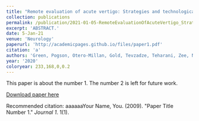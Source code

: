 ```yaml
---
title: "Remote evaluation of acute vertigo: Strategies and technological considerations"
collection: publications
permalink: /publication/2021-01-05-RemoteEvaluationOfAcuteVertigo_StrategiesAndTechnologicalConsid
excerpt: 'ABSTRACT.'
date: 5-Jan-21
venue: 'Neurology'
paperurl: 'http://academicpages.github.io/files/paper1.pdf'
citation: 'a'
authors: 'Green, Pogson, Otero-Millan, Gold, Tevzadze, Teharani, Zee, Newman-Toker & Kheradmand'
year: '2020'
coloryear: 233,168,0,0.2
---
```

This paper is about the number 1. The number 2 is left for future work.

[Download paper here](http://academicpages.github.io/files/paper1.pdf)

Recommended citation: aaaaaaYour Name, You. (2009). "Paper Title Number 1." <i>Journal 1</i>. 1(1).
